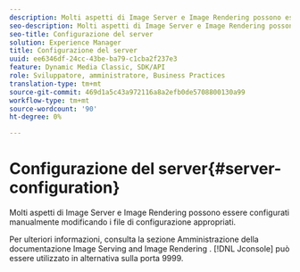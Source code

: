 ```yaml
---
description: Molti aspetti di Image Server e Image Rendering possono essere configurati manualmente modificando i file di configurazione appropriati.
seo-description: Molti aspetti di Image Server e Image Rendering possono essere configurati manualmente modificando i file di configurazione appropriati.
seo-title: Configurazione del server
solution: Experience Manager
title: Configurazione del server
uuid: ee6346df-24cc-43be-ba79-c1cba2f237e3
feature: Dynamic Media Classic, SDK/API
role: Sviluppatore, amministratore, Business Practices
translation-type: tm+mt
source-git-commit: 469d1a5c43a972116a8a2efb0de5708800130a99
workflow-type: tm+mt
source-wordcount: '90'
ht-degree: 0%

---
```



# Configurazione del server{#server-configuration}

Molti aspetti di Image Server e Image Rendering possono essere configurati manualmente modificando i file di configurazione appropriati.

Per ulteriori informazioni, consulta la sezione Amministrazione della documentazione Image Serving and Image Rendering . [!DNL Jconsole] può essere utilizzato in alternativa sulla porta 9999.
